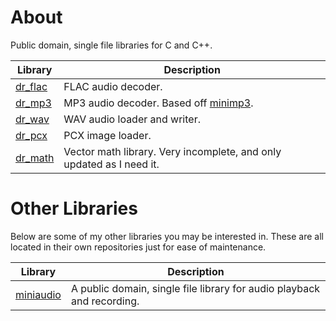 # About
Public domain, single file libraries for C and C++.

Library                                         | Description
----------------------------------------------- | -----------
[dr_flac](dr_flac.h)                            | FLAC audio decoder.
[dr_mp3](dr_mp3.h)                              | MP3 audio decoder. Based off [minimp3](https://github.com/lieff/minimp3).
[dr_wav](dr_wav.h)                              | WAV audio loader and writer.
[dr_pcx](dr_pcx.h)                              | PCX image loader.
[dr_math](dr_math.h)                            | Vector math library. Very incomplete, and only updated as I need it.


# Other Libraries
Below are some of my other libraries you may be interested in. These are all located in their
own repositories just for ease of maintenance.

Library                                           | Description
------------------------------------------------- | -----------
[miniaudio](https://github.com/dr-soft/miniaudio) | A public domain, single file library for audio playback and recording.
